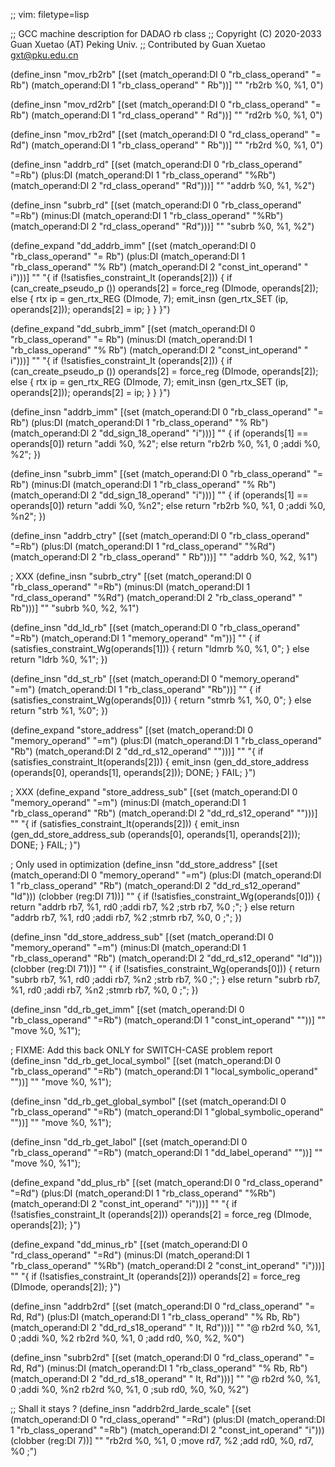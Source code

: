 ;; vim: filetype=lisp

;; GCC machine description for DADAO rb class
;; Copyright (C) 2020-2033 Guan Xuetao (AT) Peking Univ.
;; Contributed by Guan Xuetao <gxt@pku.edu.cn>

(define_insn "mov_rb2rb"
  [(set (match_operand:DI 0 "rb_class_operand" "= Rb")
        (match_operand:DI 1 "rb_class_operand" "  Rb"))]
	""
	"rb2rb	%0, %1, 0")

(define_insn "mov_rd2rb"
  [(set (match_operand:DI 0 "rb_class_operand" "= Rb")
        (match_operand:DI 1 "rd_class_operand" "  Rd"))]
	""
	"rd2rb	%0, %1, 0")

(define_insn "mov_rb2rd"
  [(set (match_operand:DI 0 "rd_class_operand" "= Rd")
        (match_operand:DI 1 "rb_class_operand" "  Rb"))]
	""
	"rb2rd	%0, %1, 0")

(define_insn "addrb_rd"
  [(set      (match_operand:DI 0 "rb_class_operand" "=Rb")
    (plus:DI (match_operand:DI 1 "rb_class_operand" "%Rb")
             (match_operand:DI 2 "rd_class_operand" "Rd")))]
	""
	"addrb	%0, %1, %2")

(define_insn "subrb_rd"
  [(set      (match_operand:DI 0 "rb_class_operand" "=Rb")
   (minus:DI (match_operand:DI 1 "rb_class_operand" "%Rb")
             (match_operand:DI 2 "rd_class_operand" "Rd")))]
	""
	"subrb	%0, %1, %2")

(define_expand "dd_addrb_imm"
  [(set       (match_operand:DI 0 "rb_class_operand"  "= Rb")
     (plus:DI (match_operand:DI 1 "rb_class_operand"  "% Rb")
              (match_operand:DI 2 "const_int_operand" "  i")))]
        ""
	"{
		if (!satisfies_constraint_It (operands[2])) {
			if (can_create_pseudo_p ()) operands[2] = force_reg (DImode, operands[2]);
			else {
				rtx ip = gen_rtx_REG (DImode, 7);
				emit_insn (gen_rtx_SET (ip, operands[2]));
				operands[2] = ip;
			}
		}
	}")

(define_expand "dd_subrb_imm"
  [(set       (match_operand:DI 0 "rb_class_operand"  "= Rb")
    (minus:DI (match_operand:DI 1 "rb_class_operand"  "% Rb")
              (match_operand:DI 2 "const_int_operand" "  i")))]
        ""
	"{
	  if (!satisfies_constraint_It (operands[2])) {
	    if (can_create_pseudo_p ()) operands[2] = force_reg (DImode, operands[2]);
		else {
		    rtx ip = gen_rtx_REG (DImode, 7);
		    emit_insn (gen_rtx_SET (ip, operands[2]));
		    operands[2] = ip;
		  }
	      }
	}")

(define_insn "addrb_imm"
  [(set       (match_operand:DI 0 "rb_class_operand"  "= Rb")
     (plus:DI (match_operand:DI 1 "rb_class_operand"  "% Rb")
              (match_operand:DI 2 "dd_sign_18_operand"   "i")))]
        ""
        {
          if (operands[1] == operands[0])
                return  "addi	%0, %2";
          else
                return  "rb2rb	%0, %1, 0       \;addi	%0, %2";
       })

(define_insn "subrb_imm"
  [(set       (match_operand:DI 0 "rb_class_operand"  "= Rb")
    (minus:DI (match_operand:DI 1 "rb_class_operand"  "% Rb")
              (match_operand:DI 2 "dd_sign_18_operand"   "i")))]
        ""
        {
          if (operands[1] == operands[0])
                return  "addi	%0, %n2";
          else
                return  "rb2rb	%0, %1, 0       \;addi	%0, %n2";
       })

(define_insn "addrb_ctry"
  [(set      (match_operand:DI 0 "rb_class_operand"  "=Rb")
    (plus:DI (match_operand:DI 1 "rd_class_operand"  "%Rd")
             (match_operand:DI 2 "rb_class_operand"  " Rb")))]
	""
	"addrb	%0, %2, %1")

; XXX
(define_insn "subrb_ctry"
  [(set      (match_operand:DI 0 "rb_class_operand"  "=Rb")
   (minus:DI (match_operand:DI 1 "rd_class_operand"  "%Rd")
             (match_operand:DI 2 "rb_class_operand"  " Rb")))]
	""
	"subrb	%0, %2, %1")

(define_insn "dd_ld_rb"
  [(set (match_operand:DI 0 "rb_class_operand" "=Rb")
        (match_operand:DI 1 "memory_operand"     "m"))]
	""
	{
	  if (satisfies_constraint_Wg(operands[1])) {
                return "ldmrb   %0, %1, 0";
          }
          else
                return "ldrb    %0, %1";
	})

(define_insn "dd_st_rb"
  [(set (match_operand:DI 0 "memory_operand"   "=m")
        (match_operand:DI 1 "rb_class_operand" "Rb"))]
	""
	{
	  if (satisfies_constraint_Wg(operands[0])) {
		return "stmrb	%1, %0, 0";
	  }
	  else
		return "strb	%1, %0";
	})

(define_expand "store_address"
  [(set      (match_operand:DI 0 "memory_operand"    "=m")
    (plus:DI (match_operand:DI 1 "rb_class_operand"  "Rb")
             (match_operand:DI 2 "dd_rd_s12_operand" "")))]
	""
	"{
	  if (satisfies_constraint_It(operands[2])) {
	     emit_insn (gen_dd_store_address (operands[0], operands[1], operands[2]));
	     DONE;
	  }
	  FAIL;
	}")

; XXX
(define_expand "store_address_sub"
  [(set      (match_operand:DI 0 "memory_operand"    "=m")
   (minus:DI (match_operand:DI 1 "rb_class_operand"  "Rb")
             (match_operand:DI 2 "dd_rd_s12_operand" "")))]
	""
	"{
	  if (satisfies_constraint_It(operands[2])) {
	     emit_insn (gen_dd_store_address_sub (operands[0], operands[1], operands[2]));
	     DONE;
	  }
	  FAIL;
	}")

; Only used in optimization
(define_insn "dd_store_address"
  [(set      (match_operand:DI 0 "memory_operand"    "=m")
    (plus:DI (match_operand:DI 1 "rb_class_operand"  "Rb")
	     (match_operand:DI 2 "dd_rd_s12_operand" "Id")))
	(clobber (reg:DI 71))]
	""
	{
	  if (!satisfies_constraint_Wg(operands[0]))
	    {
		return "addrb	rb7, %1, rd0	\;addi	rb7, %2	\;strb	rb7, %0	\;";
	    }
	  else
		return "addrb   rb7, %1, rd0    \;addi	rb7, %2	\;stmrb  rb7, %0, 0 \;";
	})

(define_insn "dd_store_address_sub"
  [(set      (match_operand:DI 0 "memory_operand"    "=m")
   (minus:DI (match_operand:DI 1 "rb_class_operand"  "Rb")
	     (match_operand:DI 2 "dd_rd_s12_operand" "Id")))
	(clobber (reg:DI 71))]
	""
	{
	  if (!satisfies_constraint_Wg(operands[0]))
	    {
		return "subrb	rb7, %1, rd0	\;addi	rb7, %n2	\;strb	rb7, %0	\;";
	    }
	  else
		return "subrb   rb7, %1, rd0    \;addi	rb7, %n2	\;stmrb  rb7, %0, 0 \;";
	})

(define_insn "dd_rb_get_imm"
  [(set (match_operand:DI 0 "rb_class_operand" "=Rb")
        (match_operand:DI 1 "const_int_operand"  ""))]
	""
	"move	%0, %1");

; FIXME: Add this back ONLY for SWITCH-CASE problem report
(define_insn "dd_rb_get_local_symbol"
  [(set (match_operand:DI 0 "rb_class_operand" "=Rb")
        (match_operand:DI 1 "local_symbolic_operand"  ""))]
	""
	"move	%0, %1");

(define_insn "dd_rb_get_global_symbol"
  [(set (match_operand:DI 0 "rb_class_operand" "=Rb")
        (match_operand:DI 1 "global_symbolic_operand"  ""))]
	""
	"move	%0, %1");

(define_insn "dd_rb_get_labol"
  [(set (match_operand:DI 0 "rb_class_operand" "=Rb")
        (match_operand:DI 1 "dd_label_operand"  ""))]
	""
	"move	%0, %1");

(define_expand "dd_plus_rb"
  [(set      (match_operand:DI 0 "rd_class_operand" "=Rd")
    (plus:DI (match_operand:DI 1 "rb_class_operand" "%Rb")
             (match_operand:DI 2 "const_int_operand" "i")))]
	""
	"{
	  if (!satisfies_constraint_It (operands[2]))
	    operands[2] = force_reg (DImode, operands[2]);
	}")

(define_expand "dd_minus_rb"
  [(set      (match_operand:DI 0 "rd_class_operand" "=Rd")
   (minus:DI (match_operand:DI 1 "rb_class_operand" "%Rb")
             (match_operand:DI 2 "const_int_operand" "i")))]
	""
	"{
	  if (!satisfies_constraint_It (operands[2]))
	    operands[2] = force_reg (DImode, operands[2]);
	}")

(define_insn "addrb2rd"
  [(set      (match_operand:DI 0 "rd_class_operand"  "= Rd, Rd")
    (plus:DI (match_operand:DI 1 "rb_class_operand"  "% Rb, Rb")
	     (match_operand:DI 2 "dd_rd_s18_operand" "  It, Rd")))]
	""
	"@
	rb2rd	%0, %1, 0	\;addi	%0, %2
	rb2rd	%0, %1, 0	\;add	rd0, %0, %2, %0")

(define_insn "subrb2rd"
  [(set      (match_operand:DI 0 "rd_class_operand"  "= Rd, Rd")
   (minus:DI (match_operand:DI 1 "rb_class_operand"  "% Rb, Rb")
	     (match_operand:DI 2 "dd_rd_s18_operand" "  It, Rd")))]
	""
	"@
	rb2rd	%0, %1, 0	\;addi	%0, %n2
	rb2rd	%0, %1, 0	\;sub	rd0, %0, %0, %2")

;; Shall it stays ?
(define_insn "addrb2rd_larde_scale"
  [(set      (match_operand:DI 0 "rd_class_operand" "=Rd")
    (plus:DI (match_operand:DI 1 "rb_class_operand" "=Rb")
             (match_operand:DI 2 "const_int_operand"  "i")))
	(clobber (reg:DI 7))]
	""
	"rb2rd	%0, %1, 0	\;move	rd7, %2	\;add	rd0, %0, rd7, %0	\;")
